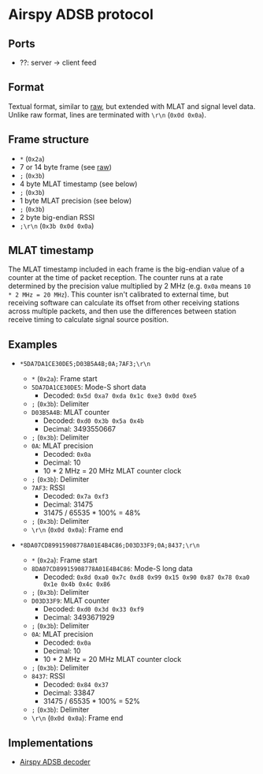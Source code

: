 # Airspy ADSB protocol

## Ports

* ??: server -> client feed

## Format

Textual format, similar to [raw](raw.md), but extended with MLAT and signal
level data. Unlike raw format, lines are terminated with `\r\n` (`0x0d 0x0a`).


## Frame structure
* `*` (`0x2a`)
* 7 or 14 byte frame (see [raw](raw.md))
* `;` (`0x3b`)
* 4 byte MLAT timestamp (see below)
* `;` (`0x3b`)
* 1 byte MLAT precision (see below)
* `;` (`0x3b`)
* 2 byte big-endian RSSI
* `;\r\n` (`0x3b 0x0d 0x0a`)
  

## MLAT timestamp
The MLAT timestamp included in each frame is the big-endian value of a counter
at the time of packet reception. The counter runs at a rate determined by the
precision value multiplied by 2 MHz (e.g. `0x0a` means `10 * 2 MHz = 20 MHz`).
This counter isn't calibrated to external time, but receiving software can
calculate its offset from other receiving stations across multiple packets, and
then use the differences between station receive timing to calculate signal
source position.


## Examples

* `*5DA7DA1CE30DE5;D03B5A4B;0A;7AF3;\r\n`
  * `*` (`0x2a`): Frame start
  * `5DA7DA1CE30DE5`: Mode-S short data
    * Decoded: `0x5d 0xa7 0xda 0x1c 0xe3 0x0d 0xe5`
  * `;` (`0x3b`): Delimiter
  * `D03B5A4B`: MLAT counter
    * Decoded: `0xd0 0x3b 0x5a 0x4b`
    * Decimal: 3493550667
  * `;` (`0x3b`): Delimiter
  * `0A`: MLAT precision
    * Decoded: `0x0a`
    * Decimal: 10
    * 10 * 2 MHz = 20 MHz MLAT counter clock
  * `;` (`0x3b`): Delimiter
  * `7AF3`: RSSI
    * Decoded: `0x7a 0xf3`
    * Decimal: 31475
    * 31475 / 65535 * 100% = 48%
  * `;` (`0x3b`): Delimiter
  * `\r\n` (`0x0d 0x0a`): Frame end

* `*8DA07CD89915908778A01E4B4C86;D03D33F9;0A;8437;\r\n`
  * `*` (`0x2a`): Frame start
  * `8DA07CD89915908778A01E4B4C86`: Mode-S long data
    * Decoded: `0x8d 0xa0 0x7c 0xd8 0x99 0x15 0x90 0x87 0x78 0xa0 0x1e 0x4b 0x4c 0x86`
  * `;` (`0x3b`): Delimiter
  * `D03D33F9`: MLAT counter
    * Decoded: `0xd0 0x3d 0x33 0xf9`
    * Decimal: 3493671929
  * `;` (`0x3b`): Delimiter
  * `0A`: MLAT precision
    * Decoded: `0x0a`
    * Decimal: 10
    * 10 * 2 MHz = 20 MHz MLAT counter clock
  * `;` (`0x3b`): Delimiter
  * `8437`: RSSI
    * Decoded: `0x84 0x37`
    * Decimal: 33847
    * 31475 / 65535 * 100% = 52%
  * `;` (`0x3b`): Delimiter
  * `\r\n` (`0x0d 0x0a`): Frame end


## Implementations

* [Airspy ADSB decoder](http://airspy.com/download/)
